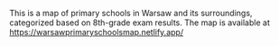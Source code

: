 This is a map of primary schools in Warsaw and its surroundings, categorized based on 8th-grade exam results.
The map is available at https://warsawprimaryschoolsmap.netlify.app/
